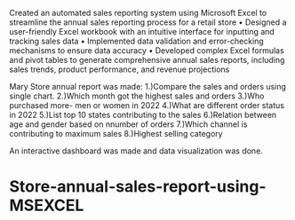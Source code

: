 Created an automated sales reporting system using Microsoft Excel to streamline the annual sales reporting process
for a retail store
• Designed a user-friendly Excel workbook with an intuitive interface for inputting and tracking sales data
• Implemented data validation and error-checking mechanisms to ensure data accuracy
• Developed complex Excel formulas and pivot tables to generate comprehensive annual sales reports, including sales
trends, product performance, and revenue projections


Mary Store annual report was made:
1.)Compare the sales and orders using single chart.
2.)Which month got the highest sales and orders
3.)Who purchased more- men or women in 2022
4.)What are different order status in 2022
5.)List top 10 states contributing to the sales
6.)Relation between age and gender based on nnumber of orders
7.)Which channel is contributing to maximum sales
8.)Highest selling category

An interactive dashboard was made and data visualization was done.


# Store-annual-sales-report-using-MSEXCEL
